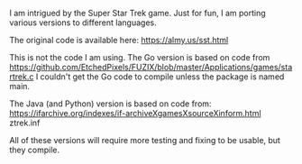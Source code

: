 I am intrigued by the Super Star Trek game. Just for fun, I am porting various versions to different languages.

The original code is available here: https://almy.us/sst.html

This is not the code I am using.  The Go version is based on code from 
https://github.com/EtchedPixels/FUZIX/blob/master/Applications/games/startrek.c
I couldn't get the Go code to compile unless the package is named main.

The Java (and Python) version is based on code from:
https://ifarchive.org/indexes/if-archiveXgamesXsourceXinform.html ztrek.inf

All of these versions will require more testing and fixing to be usable, but they compile.
